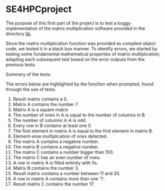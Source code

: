 # SE4HPCproject
The purpose of this first part of the project is to test a buggy implementation of the matrix multiplication software provided in the directory [lib](https://github.com/marcolacagnina/Lacagnina-Lentini-part1/tree/main/lib).

Since the matrix multiplication function was provided as compiled object code, we tested it in a black box manner. To identify errors, we started by testing some fundamental mathematical properties of matrix multiplication, adapting each subsequent test based on the error outputs from the previous tests. 

Summary of the tests:

The errors below are highlighted by the function when prompted, found through the use of tests.

1. Result matrix contains a 0. 
2. Matrix A contains the number 7.
3. Matrix A is a square matrix
4. The number of rows in A is uqual to the number of columns in B.
5. The number of columns in A is odd.
6. Every row in B contains at least one 0.
7. The first element in matrix A is equal to the first element in matrix B.
8. Element-wise multiplication of ones detected.
9. The matrix A contains a negative number.
10. The matrix B contains a negative number.
11. The matrix C contains a number bigger than 100.
12. The matrix C has an even number of rows.
13. A row in matrix A is filled entirely with 5s.
14. Matrix B contains the number 3.
15. Result matrix contains a number between 11 and 20.
16. A row in matrix A contains more than one '1'.
17. Result matrix C contains the number 17.



